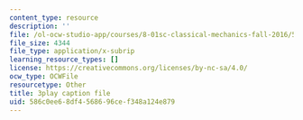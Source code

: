 ```yaml
---
content_type: resource
description: ''
file: /ol-ocw-studio-app/courses/8-01sc-classical-mechanics-fall-2016/586c0ee68df4568696cef348a124e879_mjrQHIJj1iI.vtt
file_size: 4344
file_type: application/x-subrip
learning_resource_types: []
license: https://creativecommons.org/licenses/by-nc-sa/4.0/
ocw_type: OCWFile
resourcetype: Other
title: 3play caption file
uid: 586c0ee6-8df4-5686-96ce-f348a124e879
---
```

